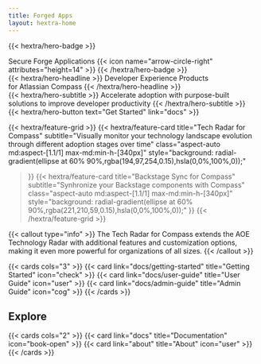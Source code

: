 ```yaml
---
title: Forged Apps
layout: hextra-home
---
```


{{< hextra/hero-badge >}}
  <div class="hx-w-2 hx-h-2 hx-rounded-full hx-bg-primary-400"></div>
  <span>Secure Forge Applications</span>
  {{< icon name="arrow-circle-right" attributes="height=14" >}}
{{< /hextra/hero-badge >}}

<div class="hx-mt-6 hx-mb-6">
{{< hextra/hero-headline >}}
  Developer Experience Products&nbsp;<br class="sm:hx-block hx-hidden" />for Atlassian Compass
{{< /hextra/hero-headline >}}
</div>

<div class="hx-mb-12">
{{< hextra/hero-subtitle >}}
  Accelerate adoption with purpose-built&nbsp;<br class="sm:hx-block hx-hidden" />solutions to improve developer productivity
{{< /hextra/hero-subtitle >}}
</div>

<div class="hx-mb-6">
{{< hextra/hero-button text="Get Started" link="docs" >}}
</div>

<div class="hx-mt-6"></div>

{{< hextra/feature-grid >}}
  {{< hextra/feature-card
    title="Tech Radar for Compass"
    subtitle="Visually monitor your technology landscape evolution through different adoption stages over time"
    class="aspect-auto md:aspect-[1.1/1] max-md:min-h-[340px]"
    style="background: radial-gradient(ellipse at 60% 90%,rgba(194,97,254,0.15),hsla(0,0%,100%,0));"
  >}}
  {{< hextra/feature-card
    title="Backstage Sync for Compass"
    subtitle="Synhronize your Backstage components with Compass"
    class="aspect-auto md:aspect-[1.1/1] max-md:min-h-[340px]"
    style="background: radial-gradient(ellipse at 60% 90%,rgba(221,210,59,0.15),hsla(0,0%,100%,0));"
  >}}
{{< /hextra/feature-grid >}}


{{< callout type="info" >}}
The Tech Radar for Compass extends the AOE Technology Radar with additional features and customization options, making it even more powerful for organizations of all sizes.
{{< /callout >}}

<div class="hx-mt-6"></div>

{{< cards cols="3" >}}
  {{< card link="docs/getting-started" title="Getting Started" icon="check" >}}
  {{< card link="docs/user-guide" title="User Guide" icon="user" >}}
  {{< card link="docs/admin-guide" title="Admin Guide" icon="cog" >}}
{{< /cards >}}

## Explore

{{< cards cols="2" >}}
  {{< card link="docs" title="Documentation" icon="book-open" >}}
  {{< card link="about" title="About" icon="user" >}}
{{< /cards >}}
